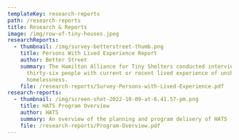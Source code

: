 ```yaml
---
templateKey: research-reports
path: /research-reports
title: Research & Reports
image: /img/row-of-tiny-houses.jpeg
researchReports:
  - thumbnail: /img/survey-betterstreet-thumb.png
    title: Persons With Lived Experience Report
    author: Better Street
    summary: The Hamilton Alliance for Tiny Shelters conducted interviews of
      thirty-six people with current or recent lived experience of unsheltered
      homelessness.
    file: /research-reports/Survey-Persons-with-Lived-Experience.pdf
research-reports:
  - thumbnail: /img/screen-shot-2022-10-09-at-6.41.57-pm.png
    title: HATS Program Overview
    author: HATS
    summary: An overview of the planning and program delivery of HATS
    file: /research-reports/Program-Overview.pdf
---
```


